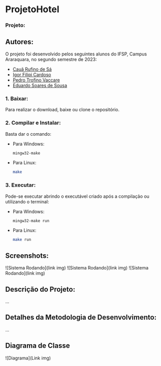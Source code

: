 ﻿# ProjetoHotel

### Projeto:



## Autores:

O projeto foi desenvolvido pelos seguintes alunos do IFSP, Campus Araraquara, no segundo semestre de 2023:

- [Cauã Rufino de Sá](https://github.com/CauaDeSa)
- [Igor Filipi Cardoso](https://github.com/IgorFilipiCardoso)
- [Pedro Trofino Vaccare](https://github.com/pevawinto)
- [Eduardo Soares de Sousa](https://github.com/Eduardo-Soares-Sousa)
  
### 1. Baixar:

Para realizar o download, baixe ou clone o repositório.

### 2. Compilar e Instalar:

Basta dar o comando:

- Para Windows:

  ```bash
  mingw32-make
  ```

- Para Linux:

  ```bash
  make
  ```

### 3. Executar:

Pode-se executar abrindo o executável criado após a compilação ou utilizando o terminal:

- Para Windows:

  ```bash
  mingw32-make run
  ```

- Para Linux:

  ```bash
  make run
  ```

## Screenshots:

![Sistema Rodando](link img)
![Sistema Rodando](link img)
![Sistema Rodando](link img)

## Descrição do Projeto:

...

## Detalhes da Metodologia de Desenvolvimento:

...

## Diagrama de Classe

![Diagrama](Link img)
